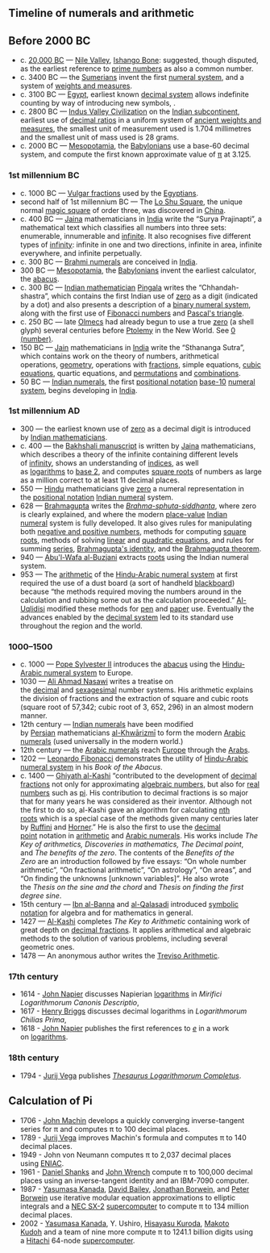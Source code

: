 <h2> Timeline of numerals and arithmetic</h2>
<h2><span id="Before_2000_BC" class="mw-headline">Before 2000 BC</span></h2>
<ul>
<li>c.&nbsp;<a title="Upper Paleolithic" href="https://en.wikipedia.org/wiki/Upper_Paleolithic">20,000 BC</a>&nbsp;&mdash;&nbsp;<a class="mw-redirect" title="Nile Valley" href="https://en.wikipedia.org/wiki/Nile_Valley">Nile Valley</a>,&nbsp;<a class="mw-redirect" title="Ishango Bone" href="https://en.wikipedia.org/wiki/Ishango_Bone">Ishango Bone</a>: suggested, though disputed, as the earliest reference to&nbsp;<a title="Prime number" href="https://en.wikipedia.org/wiki/Prime_number">prime numbers</a>&nbsp;as also a common number.<sup id="cite_ref-1" class="reference"></sup></li>
<li>c. 3400 BC &mdash; the&nbsp;<a title="Sumer" href="https://en.wikipedia.org/wiki/Sumer">Sumerians</a>&nbsp;invent the first&nbsp;<a title="Numeral system" href="https://en.wikipedia.org/wiki/Numeral_system">numeral system</a>,&nbsp;and a system of&nbsp;<a title="Ancient Mesopotamian units of measurement" href="https://en.wikipedia.org/wiki/Ancient_Mesopotamian_units_of_measurement">weights and measures</a>.</li>
<li>c. 3100 BC &mdash;&nbsp;<a title="Egypt" href="https://en.wikipedia.org/wiki/Egypt">Egypt</a>, earliest known&nbsp;<a title="Decimal" href="https://en.wikipedia.org/wiki/Decimal">decimal system</a>&nbsp;allows indefinite counting by way of introducing new symbols,&nbsp;.</li>
<li>c. 2800 BC &mdash;&nbsp;<a class="mw-redirect" title="Indus Valley Civilization" href="https://en.wikipedia.org/wiki/Indus_Valley_Civilization">Indus Valley Civilization</a>&nbsp;on the&nbsp;<a title="Indian subcontinent" href="https://en.wikipedia.org/wiki/Indian_subcontinent">Indian subcontinent</a>, earliest use of&nbsp;<a title="Decimal" href="https://en.wikipedia.org/wiki/Decimal">decimal ratios</a>&nbsp;in a uniform system of&nbsp;<a class="mw-redirect" title="Ancient Indus Valley units of measurement" href="https://en.wikipedia.org/wiki/Ancient_Indus_Valley_units_of_measurement">ancient weights and measures</a>, the smallest unit of measurement used is 1.704 millimetres and the smallest unit of mass used is 28&nbsp;grams.</li>
<li>c. 2000 BC &mdash;&nbsp;<a title="Mesopotamia" href="https://en.wikipedia.org/wiki/Mesopotamia">Mesopotamia</a>, the&nbsp;<a class="mw-redirect" title="Babylonians" href="https://en.wikipedia.org/wiki/Babylonians">Babylonians</a>&nbsp;use a base-60 decimal system, and compute the first known approximate value of&nbsp;<a title="Pi" href="https://en.wikipedia.org/wiki/Pi">&pi;</a>&nbsp;at 3.125.</li>
</ul>
<h3><span id="1st_millennium_BC" class="mw-headline">1st millennium BC</span></h3>
<ul>
<li>c. 1000 BC &mdash;&nbsp;<a class="mw-redirect" title="Vulgar fraction" href="https://en.wikipedia.org/wiki/Vulgar_fraction">Vulgar fractions</a>&nbsp;used by the&nbsp;<a title="Egyptians" href="https://en.wikipedia.org/wiki/Egyptians">Egyptians</a>.</li>
<li>second half of 1st millennium BC &mdash; The&nbsp;<a title="Lo Shu Square" href="https://en.wikipedia.org/wiki/Lo_Shu_Square">Lo Shu Square</a>, the unique normal&nbsp;<a title="Magic square" href="https://en.wikipedia.org/wiki/Magic_square">magic square</a>&nbsp;of order three, was discovered in&nbsp;<a title="China" href="https://en.wikipedia.org/wiki/China">China</a>.</li>
<li>c. 400 BC &mdash;&nbsp;<a class="mw-redirect" title="Jain" href="https://en.wikipedia.org/wiki/Jain">Jaina</a>&nbsp;mathematicians in&nbsp;<a title="History of India" href="https://en.wikipedia.org/wiki/History_of_India">India</a>&nbsp;write the &ldquo;Surya Prajinapti&rdquo;, a mathematical text which classifies all numbers into three sets: enumerable, innumerable and&nbsp;<a title="Infinity" href="https://en.wikipedia.org/wiki/Infinity">infinite</a>. It also recognises five different types of&nbsp;<a title="Infinity" href="https://en.wikipedia.org/wiki/Infinity">infinity</a>: infinite in one and two directions, infinite in area, infinite everywhere, and infinite perpetually.</li>
<li>c. 300 BC &mdash;&nbsp;<a class="mw-redirect" title="Brahmi numeral" href="https://en.wikipedia.org/wiki/Brahmi_numeral">Brahmi numerals</a>&nbsp;are conceived in&nbsp;<a title="History of India" href="https://en.wikipedia.org/wiki/History_of_India">India</a>.</li>
<li>300 BC &mdash;&nbsp;<a title="Mesopotamia" href="https://en.wikipedia.org/wiki/Mesopotamia">Mesopotamia</a>, the&nbsp;<a class="mw-redirect" title="Babylonians" href="https://en.wikipedia.org/wiki/Babylonians">Babylonians</a>&nbsp;invent the earliest calculator, the&nbsp;<a title="Abacus" href="https://en.wikipedia.org/wiki/Abacus">abacus</a>.</li>
<li>c. 300 BC &mdash;&nbsp;<a class="mw-redirect" title="Indian mathematicians" href="https://en.wikipedia.org/wiki/Indian_mathematicians">Indian mathematician</a>&nbsp;<a title="Pingala" href="https://en.wikipedia.org/wiki/Pingala">Pingala</a>&nbsp;writes the &ldquo;Chhandah-shastra&rdquo;, which contains the first Indian use of&nbsp;<a class="mw-redirect" title="0 (number)" href="https://en.wikipedia.org/wiki/0_(number)">zero</a>&nbsp;as a digit (indicated by a dot) and also presents a description of a&nbsp;<a class="mw-redirect" title="Binary numeral system" href="https://en.wikipedia.org/wiki/Binary_numeral_system">binary numeral system</a>, along with the first use of&nbsp;<a class="mw-redirect" title="Fibonacci numbers" href="https://en.wikipedia.org/wiki/Fibonacci_numbers">Fibonacci numbers</a>&nbsp;and&nbsp;<a title="Pascal's triangle" href="https://en.wikipedia.org/wiki/Pascal%27s_triangle">Pascal's triangle</a>.</li>
<li>c. 250 BC &mdash; late&nbsp;<a class="mw-redirect" title="Olmec" href="https://en.wikipedia.org/wiki/Olmec">Olmecs</a>&nbsp;had already begun to use a true&nbsp;<a class="mw-redirect" title="0 (number)" href="https://en.wikipedia.org/wiki/0_(number)">zero</a>&nbsp;(a shell glyph) several centuries before&nbsp;<a title="Ptolemy" href="https://en.wikipedia.org/wiki/Ptolemy">Ptolemy</a>&nbsp;in the New World. See&nbsp;<a class="mw-redirect" title="0 (number)" href="https://en.wikipedia.org/wiki/0_(number)">0 (number)</a>.</li>
<li>150 BC &mdash;&nbsp;<a title="Jainism" href="https://en.wikipedia.org/wiki/Jainism">Jain</a>&nbsp;mathematicians in&nbsp;<a title="History of India" href="https://en.wikipedia.org/wiki/History_of_India">India</a>&nbsp;write the &ldquo;Sthananga Sutra&rdquo;, which contains work on the theory of numbers, arithmetical operations,&nbsp;<a title="Geometry" href="https://en.wikipedia.org/wiki/Geometry">geometry</a>, operations with&nbsp;<a class="mw-redirect" title="Fractions" href="https://en.wikipedia.org/wiki/Fractions">fractions</a>, simple equations,&nbsp;<a class="mw-redirect" title="Cubic equations" href="https://en.wikipedia.org/wiki/Cubic_equations">cubic equations</a>, quartic equations, and&nbsp;<a class="mw-redirect" title="Permutations" href="https://en.wikipedia.org/wiki/Permutations">permutations</a>&nbsp;and&nbsp;<a class="mw-redirect" title="Combinations" href="https://en.wikipedia.org/wiki/Combinations">combinations</a>.</li>
<li>50 BC &mdash;&nbsp;<a class="mw-redirect" title="Indian numerals" href="https://en.wikipedia.org/wiki/Indian_numerals">Indian numerals</a>, the first&nbsp;<a title="Positional notation" href="https://en.wikipedia.org/wiki/Positional_notation">positional notation</a>&nbsp;<a class="mw-redirect" title="Base-10" href="https://en.wikipedia.org/wiki/Base-10">base-10</a>&nbsp;<a title="Numeral system" href="https://en.wikipedia.org/wiki/Numeral_system">numeral system</a>, begins developing in&nbsp;<a title="History of India" href="https://en.wikipedia.org/wiki/History_of_India">India</a>.</li>
</ul>
<h3><span id="1st_millennium_AD" class="mw-headline">1st millennium AD</span></h3>
<ul>
<li>300 &mdash; the earliest known use of&nbsp;<a class="mw-redirect" title="0 (number)" href="https://en.wikipedia.org/wiki/0_(number)">zero</a>&nbsp;as a decimal digit is introduced by&nbsp;<a class="mw-redirect" title="Indian mathematicians" href="https://en.wikipedia.org/wiki/Indian_mathematicians">Indian mathematicians</a>.</li>
<li>c. 400 &mdash; the&nbsp;<a title="Bakhshali manuscript" href="https://en.wikipedia.org/wiki/Bakhshali_manuscript">Bakhshali manuscript</a>&nbsp;is written by&nbsp;<a class="mw-redirect" title="Jain" href="https://en.wikipedia.org/wiki/Jain">Jaina</a>&nbsp;mathematicians, which describes a theory of the infinite containing different levels of&nbsp;<a title="Infinity" href="https://en.wikipedia.org/wiki/Infinity">infinity</a>, shows an understanding of&nbsp;<a title="Indexed family" href="https://en.wikipedia.org/wiki/Indexed_family">indices</a>, as well as&nbsp;<a class="mw-redirect" title="Logarithms" href="https://en.wikipedia.org/wiki/Logarithms">logarithms</a>&nbsp;to&nbsp;<a class="mw-redirect" title="Base 2" href="https://en.wikipedia.org/wiki/Base_2">base 2</a>, and computes&nbsp;<a class="mw-redirect" title="Square roots" href="https://en.wikipedia.org/wiki/Square_roots">square roots</a>&nbsp;of numbers as large as a million correct to at least 11 decimal places.</li>
<li>550 &mdash;&nbsp;<a class="mw-redirect" title="Hindu" href="https://en.wikipedia.org/wiki/Hindu">Hindu</a>&nbsp;mathematicians give&nbsp;<a class="mw-redirect" title="0 (number)" href="https://en.wikipedia.org/wiki/0_(number)">zero</a>&nbsp;a numeral representation in the&nbsp;<a title="Positional notation" href="https://en.wikipedia.org/wiki/Positional_notation">positional notation</a>&nbsp;<a class="mw-redirect" title="Indian numerals" href="https://en.wikipedia.org/wiki/Indian_numerals">Indian numeral</a>&nbsp;system.</li>
<li>628 &mdash;&nbsp;<a title="Brahmagupta" href="https://en.wikipedia.org/wiki/Brahmagupta">Brahmagupta</a>&nbsp;writes the&nbsp;<em><a class="mw-redirect" title="Brahmasphutasiddhanta" href="https://en.wikipedia.org/wiki/Brahmasphutasiddhanta">Brahma-sphuta-siddhanta</a></em>, where zero is clearly explained, and where the modern&nbsp;<a class="mw-redirect" title="Place-value" href="https://en.wikipedia.org/wiki/Place-value">place-value</a>&nbsp;<a class="mw-redirect" title="Indian numerals" href="https://en.wikipedia.org/wiki/Indian_numerals">Indian numeral</a>&nbsp;system is fully developed. It also gives rules for manipulating both&nbsp;<a class="mw-redirect" title="Negative and positive numbers" href="https://en.wikipedia.org/wiki/Negative_and_positive_numbers">negative and positive numbers</a>, methods for computing&nbsp;<a class="mw-redirect" title="Square roots" href="https://en.wikipedia.org/wiki/Square_roots">square roots</a>, methods of solving&nbsp;<a title="Linear equation" href="https://en.wikipedia.org/wiki/Linear_equation">linear</a>&nbsp;and&nbsp;<a title="Quadratic equation" href="https://en.wikipedia.org/wiki/Quadratic_equation">quadratic equations</a>, and rules for summing&nbsp;<a title="Series (mathematics)" href="https://en.wikipedia.org/wiki/Series_(mathematics)">series</a>,&nbsp;<a title="Brahmagupta's identity" href="https://en.wikipedia.org/wiki/Brahmagupta%27s_identity">Brahmagupta's identity</a>, and the&nbsp;<a title="Brahmagupta theorem" href="https://en.wikipedia.org/wiki/Brahmagupta_theorem">Brahmagupta theorem</a>.</li>
<li>940 &mdash;&nbsp;<a class="mw-redirect" title="Abu'l-Wafa al-Buzjani" href="https://en.wikipedia.org/wiki/Abu%27l-Wafa_al-Buzjani">Abu'l-Wafa al-Buzjani</a>&nbsp;extracts&nbsp;<a class="mw-redirect" title="Root of a function" href="https://en.wikipedia.org/wiki/Root_of_a_function">roots</a>&nbsp;using the Indian numeral system.</li>
<li>953 &mdash; The&nbsp;<a title="Arithmetic" href="https://en.wikipedia.org/wiki/Arithmetic">arithmetic</a>&nbsp;of the&nbsp;<a class="mw-redirect" title="Hindu-Arabic numeral system" href="https://en.wikipedia.org/wiki/Hindu-Arabic_numeral_system">Hindu-Arabic numeral system</a>&nbsp;at first required the use of a dust board (a sort of handheld&nbsp;<a title="Blackboard" href="https://en.wikipedia.org/wiki/Blackboard">blackboard</a>) because &ldquo;the methods required moving the numbers around in the calculation and rubbing some out as the calculation proceeded.&rdquo;&nbsp;<a class="mw-redirect" title="Al-Uqlidisi" href="https://en.wikipedia.org/wiki/Al-Uqlidisi">Al-Uqlidisi</a>&nbsp;modified these methods for&nbsp;<a title="Pen" href="https://en.wikipedia.org/wiki/Pen">pen</a>&nbsp;and&nbsp;<a title="Paper" href="https://en.wikipedia.org/wiki/Paper">paper</a>&nbsp;use. Eventually the advances enabled by the&nbsp;<a title="Decimal" href="https://en.wikipedia.org/wiki/Decimal">decimal system</a>&nbsp;led to its standard use throughout the region and the world.</li>
</ul>
<h3><span id="1000.E2.80.931500"></span><span id="1000&ndash;1500" class="mw-headline">1000&ndash;1500</span></h3>
<ul>
<li>c. 1000 &mdash;&nbsp;<a title="Pope Sylvester II" href="https://en.wikipedia.org/wiki/Pope_Sylvester_II">Pope Sylvester II</a>&nbsp;introduces the&nbsp;<a title="Abacus" href="https://en.wikipedia.org/wiki/Abacus">abacus</a>&nbsp;using the&nbsp;<a class="mw-redirect" title="Hindu-Arabic numeral system" href="https://en.wikipedia.org/wiki/Hindu-Arabic_numeral_system">Hindu-Arabic numeral system</a>&nbsp;to Europe.</li>
<li>1030 &mdash;&nbsp;<a class="mw-redirect" title="Ali Ahmad Nasawi" href="https://en.wikipedia.org/wiki/Ali_Ahmad_Nasawi">Ali Ahmad Nasawi</a>&nbsp;writes a treatise on the&nbsp;<a title="Decimal" href="https://en.wikipedia.org/wiki/Decimal">decimal</a>&nbsp;and&nbsp;<a title="Sexagesimal" href="https://en.wikipedia.org/wiki/Sexagesimal">sexagesimal</a>&nbsp;number systems. His arithmetic explains the division of fractions and the extraction of square and cubic roots (square root of 57,342; cubic root of 3, 652, 296) in an almost modern manner.<sup id="cite_ref-2" class="reference"></sup></li>
<li>12th century &mdash;&nbsp;<a class="mw-redirect" title="Indian numerals" href="https://en.wikipedia.org/wiki/Indian_numerals">Indian numerals</a>&nbsp;have been modified by&nbsp;<a class="mw-redirect" title="Persian people" href="https://en.wikipedia.org/wiki/Persian_people">Persian</a>&nbsp;mathematicians&nbsp;<a class="mw-redirect" title="Al-Khwārizmī" href="https://en.wikipedia.org/wiki/Al-Khw%C4%81rizm%C4%AB">al-Khwārizmī</a>&nbsp;to form the modern&nbsp;<a title="Arabic numerals" href="https://en.wikipedia.org/wiki/Arabic_numerals">Arabic numerals</a>&nbsp;(used universally in the modern world.)</li>
<li>12th century &mdash; the&nbsp;<a title="Arabic numerals" href="https://en.wikipedia.org/wiki/Arabic_numerals">Arabic numerals</a>&nbsp;reach&nbsp;<a title="Europe" href="https://en.wikipedia.org/wiki/Europe">Europe</a>&nbsp;through the&nbsp;<a title="Arabs" href="https://en.wikipedia.org/wiki/Arabs">Arabs</a>.</li>
<li>1202 &mdash;&nbsp;<a class="mw-redirect" title="Leonardo of Pisa" href="https://en.wikipedia.org/wiki/Leonardo_of_Pisa">Leonardo Fibonacci</a>&nbsp;demonstrates the utility of&nbsp;<a class="mw-redirect" title="Hindu-Arabic numeral system" href="https://en.wikipedia.org/wiki/Hindu-Arabic_numeral_system">Hindu-Arabic numeral system</a>&nbsp;in his&nbsp;<em>Book of the Abacus</em>.</li>
<li>c. 1400 &mdash;&nbsp;<a class="mw-redirect" title="Ghiyath al-Kashi" href="https://en.wikipedia.org/wiki/Ghiyath_al-Kashi">Ghiyath al-Kashi</a>&nbsp;&ldquo;contributed to the development of&nbsp;<a class="mw-redirect" title="Decimal fraction" href="https://en.wikipedia.org/wiki/Decimal_fraction">decimal fractions</a>&nbsp;not only for approximating&nbsp;<a title="Algebraic number" href="https://en.wikipedia.org/wiki/Algebraic_number">algebraic numbers</a>, but also for&nbsp;<a title="Real number" href="https://en.wikipedia.org/wiki/Real_number">real numbers</a>&nbsp;such as&nbsp;<a title="Pi" href="https://en.wikipedia.org/wiki/Pi">pi</a>. His contribution to decimal fractions is so major that for many years he was considered as their inventor. Although not the first to do so, al-Kashi gave an algorithm for calculating&nbsp;<a title="Nth root" href="https://en.wikipedia.org/wiki/Nth_root">nth roots</a>&nbsp;which is a special case of the methods given many centuries later by&nbsp;<a title="Paolo Ruffini" href="https://en.wikipedia.org/wiki/Paolo_Ruffini">Ruffini</a>&nbsp;and&nbsp;<a title="William George Horner" href="https://en.wikipedia.org/wiki/William_George_Horner">Horner</a>.&rdquo; He is also the first to use the&nbsp;<a class="mw-redirect" title="Decimal point" href="https://en.wikipedia.org/wiki/Decimal_point">decimal point</a>&nbsp;notation in&nbsp;<a title="Arithmetic" href="https://en.wikipedia.org/wiki/Arithmetic">arithmetic</a>&nbsp;and&nbsp;<a title="Arabic numerals" href="https://en.wikipedia.org/wiki/Arabic_numerals">Arabic numerals</a>. His works include&nbsp;<em>The Key of arithmetics, Discoveries in mathematics, The Decimal point</em>, and&nbsp;<em>The benefits of the zero</em>. The contents of the&nbsp;<em>Benefits of the Zero</em>&nbsp;are an introduction followed by five essays: &ldquo;On whole number arithmetic&rdquo;, &ldquo;On fractional arithmetic&rdquo;, &ldquo;On astrology&rdquo;, &ldquo;On areas&rdquo;, and &ldquo;On finding the unknowns [unknown variables]&rdquo;. He also wrote the&nbsp;<em>Thesis on the sine and the chord</em>&nbsp;and&nbsp;<em>Thesis on finding the first degree sine</em>.</li>
<li>15th century &mdash;&nbsp;<a class="mw-redirect" title="Ibn al-Banna" href="https://en.wikipedia.org/wiki/Ibn_al-Banna">Ibn al-Banna</a>&nbsp;and&nbsp;<a class="mw-redirect" title="Al-Qalasadi" href="https://en.wikipedia.org/wiki/Al-Qalasadi">al-Qalasadi</a>&nbsp;introduced&nbsp;<a title="Mathematical notation" href="https://en.wikipedia.org/wiki/Mathematical_notation">symbolic notation</a>&nbsp;for algebra and for mathematics in general.<sup id="cite_ref-MacTutor_3-0" class="reference"></sup></li>
<li>1427 &mdash;&nbsp;<a class="mw-redirect" title="Al-Kashi" href="https://en.wikipedia.org/wiki/Al-Kashi">Al-Kashi</a>&nbsp;completes&nbsp;<em>The Key to Arithmetic</em>&nbsp;containing work of great depth on&nbsp;<a class="mw-redirect" title="Decimal fraction" href="https://en.wikipedia.org/wiki/Decimal_fraction">decimal fractions</a>. It applies arithmetical and algebraic methods to the solution of various problems, including several geometric ones.</li>
<li>1478 &mdash; An anonymous author writes the&nbsp;<a title="Treviso Arithmetic" href="https://en.wikipedia.org/wiki/Treviso_Arithmetic">Treviso Arithmetic</a>.</li>
</ul>
<h3><span id="17th_century" class="mw-headline">17th century</span></h3>
<ul>
<li>1614 -&nbsp;<a title="John Napier" href="https://en.wikipedia.org/wiki/John_Napier">John Napier</a>&nbsp;discusses Napierian&nbsp;<a title="Logarithm" href="https://en.wikipedia.org/wiki/Logarithm">logarithms</a>&nbsp;in&nbsp;<em>Mirifici Logarithmorum Canonis Descriptio</em>,</li>
<li>1617 -&nbsp;<a title="Henry Briggs (mathematician)" href="https://en.wikipedia.org/wiki/Henry_Briggs_(mathematician)">Henry Briggs</a>&nbsp;discusses decimal logarithms in&nbsp;<em>Logarithmorum Chilias Prima</em>,</li>
<li>1618 -&nbsp;<a title="John Napier" href="https://en.wikipedia.org/wiki/John_Napier">John Napier</a>&nbsp;publishes the first references to&nbsp;<a title="E (mathematical constant)" href="https://en.wikipedia.org/wiki/E_(mathematical_constant)"><em>e</em></a>&nbsp;in a work on&nbsp;<a class="mw-redirect" title="Logarithms" href="https://en.wikipedia.org/wiki/Logarithms">logarithms</a>.</li>
</ul>
<h3><span id="18th_century" class="mw-headline">18th century</span></h3>
<ul>
<li>1794 -&nbsp;<a title="Jurij Vega" href="https://en.wikipedia.org/wiki/Jurij_Vega">Jurij Vega</a>&nbsp;publishes&nbsp;<em><a class="mw-redirect" title="Thesaurus Logarithmorum Completus" href="https://en.wikipedia.org/wiki/Thesaurus_Logarithmorum_Completus">Thesaurus Logarithmorum Completus</a></em>.</li>
</ul>
<h2><span id="Calculation_of_Pi" class="mw-headline">Calculation of Pi</span></h2>
<ul>
<li>1706 -&nbsp;<a title="John Machin" href="https://en.wikipedia.org/wiki/John_Machin">John Machin</a>&nbsp;develops a quickly converging inverse-tangent series for &pi; and computes &pi; to 100 decimal places.</li>
<li>1789 -&nbsp;<a title="Jurij Vega" href="https://en.wikipedia.org/wiki/Jurij_Vega">Jurij Vega</a>&nbsp;improves Machin's formula and computes &pi; to 140 decimal places.</li>
<li>1949 - John von Neumann computes &pi; to 2,037 decimal places using&nbsp;<a title="ENIAC" href="https://en.wikipedia.org/wiki/ENIAC">ENIAC</a>.</li>
<li>1961 -&nbsp;<a title="Daniel Shanks" href="https://en.wikipedia.org/wiki/Daniel_Shanks">Daniel Shanks</a>&nbsp;and&nbsp;<a title="John Wrench" href="https://en.wikipedia.org/wiki/John_Wrench">John Wrench</a>&nbsp;compute &pi; to 100,000 decimal places using an inverse-tangent identity and an IBM-7090 computer.</li>
<li>1987 -&nbsp;<a title="Yasumasa Kanada" href="https://en.wikipedia.org/wiki/Yasumasa_Kanada">Yasumasa Kanada</a>,&nbsp;<a title="David H. Bailey (mathematician)" href="https://en.wikipedia.org/wiki/David_H._Bailey_(mathematician)">David Bailey</a>,&nbsp;<a title="Jonathan Borwein" href="https://en.wikipedia.org/wiki/Jonathan_Borwein">Jonathan Borwein</a>, and&nbsp;<a title="Peter Borwein" href="https://en.wikipedia.org/wiki/Peter_Borwein">Peter Borwein</a>&nbsp;use iterative modular equation approximations to elliptic integrals and a&nbsp;<a class="mw-redirect" title="NEC SX-2" href="https://en.wikipedia.org/wiki/NEC_SX-2">NEC SX-2</a>&nbsp;<a title="Supercomputer" href="https://en.wikipedia.org/wiki/Supercomputer">supercomputer</a>&nbsp;to compute &pi; to 134 million decimal places.</li>
<li>2002 -&nbsp;<a title="Yasumasa Kanada" href="https://en.wikipedia.org/wiki/Yasumasa_Kanada">Yasumasa Kanada</a>, Y. Ushiro,&nbsp;<a class="new" title="Hisayasu Kuroda (page does not exist)" href="https://en.wikipedia.org/w/index.php?title=Hisayasu_Kuroda&amp;action=edit&amp;redlink=1">Hisayasu Kuroda</a>,&nbsp;<a class="new" title="Makoto Kudoh (page does not exist)" href="https://en.wikipedia.org/w/index.php?title=Makoto_Kudoh&amp;action=edit&amp;redlink=1">Makoto Kudoh</a>&nbsp;and a team of nine more compute &pi; to 1241.1 billion digits using a&nbsp;<a class="mw-redirect" title="Hitachi, Ltd." href="https://en.wikipedia.org/wiki/Hitachi,_Ltd.">Hitachi</a>&nbsp;64-node&nbsp;<a title="Supercomputer" href="https://en.wikipedia.org/wiki/Supercomputer">supercomputer</a>.</li>
</ul>
